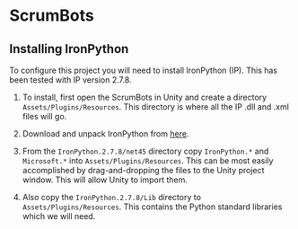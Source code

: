 # ScrumBots

## Installing IronPython

To configure this project you will need to install IronPython (IP).  This has been tested with IP version 2.7.8.

  1. To install, first open the ScrumBots in Unity and create a directory `Assets/Plugins/Resources`.  This directory is where all the IP .dll and .xml files will go.
  
  2. Download and unpack IronPython from [here](http://ironpython.net/).
  
  3. From the `IronPython.2.7.8/net45` directory copy `IronPython.*` and `Microsoft.*` into `Assets/Plugins/Resources`.  This can be most easily accomplished by drag-and-dropping the files to the Unity project window.  This will allow Unity to import them.
  
  4. Also copy the `IronPython.2.7.8/Lib` directory to `Assets/Plugins/Resources`.  This contains the Python standard libraries which we will need.

